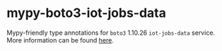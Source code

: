# mypy-boto3-iot-jobs-data

Mypy-friendly type annotations for `boto3` 1.10.26 `iot-jobs-data` service.
More information can be found [here](https://github.com/vemel/mypy_boto3).